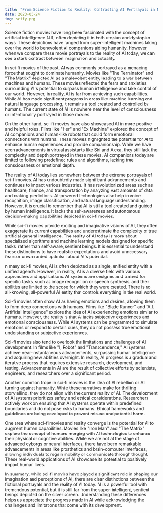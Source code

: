 ```yaml
---
title: "From Science Fiction to Reality: Contrasting AI Portrayals in Movies and Actual Potentia"
date: 2023-05-24
img: scify.png
---
```

Science fiction movies have long been fascinated with the concept of artificial intelligence (AI), often depicting it in both utopian and dystopian ways. These depictions have ranged from super-intelligent machines taking over the world to benevolent AI companions aiding humanity. However, when we compare these movie portrayals to the reality of AI today, we can see a stark contrast between imagination and actuality.

In sci-fi movies of the past, AI was commonly portrayed as a menacing force that sought to dominate humanity. Movies like "The Terminator" and "The Matrix" depicted AI as a malevolent entity, leading to a war between machines and humans. These movies reflected the fears and anxieties surrounding AI's potential to surpass human intelligence and take control of our world. However, in reality, AI is far from achieving such capabilities. While AI has made significant progress in areas like machine learning and natural language processing, it remains a tool created and controlled by humans. The current state of AI is nowhere near the level of consciousness or intentionality portrayed in those movies.

On the other hand, sci-fi movies have also showcased AI in more positive and helpful roles. Films like "Her" and "Ex Machina" explored the concept of AI companions and human-like robots that could form emotional connections with humans. These movies highlighted the potential for AI to enhance human experiences and provide companionship. While we have seen advancements in virtual assistants like Siri and Alexa, they still lack the complexity and depth portrayed in these movies. AI companions today are limited to following predefined rules and algorithms, lacking true consciousness or emotional depth.

The reality of AI today lies somewhere between the extreme portrayals of sci-fi movies. AI has undoubtedly made significant advancements and continues to impact various industries. It has revolutionized areas such as healthcare, finance, and transportation by analyzing vast amounts of data and making predictions. AI-powered technologies also help in voice recognition, image classification, and natural language understanding. However, it is crucial to remember that AI is still a tool created and guided by human intelligence. It lacks the self-awareness and autonomous decision-making capabilities depicted in sci-fi movies.

While sci-fi movies provide exciting and imaginative visions of AI, they often exaggerate its current capabilities and underestimate the complexity of true artificial general intelligence. The reality of AI today is more about specialized algorithms and machine learning models designed for specific tasks, rather than self-aware, sentient beings. It is essential to understand these distinctions to have realistic expectations and avoid unnecessary fears or unwarranted optimism about AI's potential.

n many sci-fi movies, AI is often depicted as a single, unified entity with a unified agenda. However, in reality, AI is a diverse field with various approaches and applications. AI systems are designed and trained for specific tasks, such as image recognition or speech synthesis, and their abilities are limited to the scope for which they were created. There is no all-knowing, all-powerful AI entity that controls everything in the real world.

Sci-fi movies often show AI as having emotions and desires, allowing them to form deep connections with humans. Films like "Blade Runner" and "A.I. Artificial Intelligence" explore the idea of AI experiencing emotions similar to humans. However, the reality is that AI lacks subjective experiences and emotional consciousness. While AI systems can be programmed to simulate emotions or respond to certain cues, they do not possess true emotional understanding or subjective experiences.

Sci-fi movies also tend to overlook the limitations and challenges of AI development. In films like "I, Robot" and "Transcendence," AI systems achieve near-instantaneous advancements, surpassing human intelligence and acquiring new abilities overnight. In reality, AI progress is a gradual and iterative process that requires extensive research, development, and testing. Advancements in AI are the result of collective efforts by scientists, engineers, and researchers over a significant period.

Another common trope in sci-fi movies is the idea of AI rebellion or AI turning against humanity. While these narratives make for thrilling storytelling, they do not align with the current reality of AI. The development of AI systems prioritizes safety and ethical considerations. Researchers actively work on ensuring that AI systems operate within predefined boundaries and do not pose risks to humans. Ethical frameworks and guidelines are being developed to prevent misuse and potential harm.

One area where sci-fi movies and reality converge is the potential for AI to augment human capabilities. Movies like "Iron Man" and "The Matrix" explore the concept of humans merging with AI technologies to enhance their physical or cognitive abilities. While we are not at the stage of advanced cyborgs or neural interfaces, there have been remarkable advancements in areas like prosthetics and brain-computer interfaces, allowing individuals to regain mobility or communicate through thought. These real-world applications of AI showcase its potential to positively impact human lives.

In summary, while sci-fi movies have played a significant role in shaping our imagination and perceptions of AI, there are clear distinctions between the fictional portrayals and the reality of AI today. AI is a powerful tool with tremendous potential, but it is still far from the super-intelligent, sentient beings depicted on the silver screen. Understanding these differences helps us appreciate the progress made in AI while acknowledging the challenges and limitations that come with its development.
